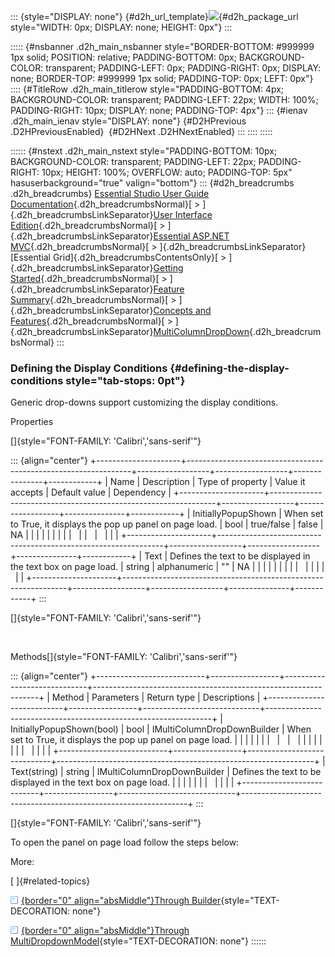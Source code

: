 ::: {style="DISPLAY: none"}
[](ms-xhelp:///?Id=d2h_url_template){#d2h_url_template}![](!package_url!){#d2h_package_url style="WIDTH: 0px; DISPLAY: none; HEIGHT: 0px"}
:::

::::: {#nsbanner .d2h_main_nsbanner style="BORDER-BOTTOM: #999999 1px solid; POSITION: relative; PADDING-BOTTOM: 0px; BACKGROUND-COLOR: transparent; PADDING-LEFT: 0px; PADDING-RIGHT: 0px; DISPLAY: none; BORDER-TOP: #999999 1px solid; PADDING-TOP: 0px; LEFT: 0px"}
:::: {#TitleRow .d2h_main_titlerow style="PADDING-BOTTOM: 4px; BACKGROUND-COLOR: transparent; PADDING-LEFT: 22px; WIDTH: 100%; PADDING-RIGHT: 10px; DISPLAY: none; PADDING-TOP: 4px"}
::: {#ienav .d2h_main_ienav style="DISPLAY: none"}
[](ms-xhelp:///?Id=741e9a69-e014-4de3-a0d8-8517f3a0f94c){#D2HPrevious .D2HPreviousEnabled}  [](ms-xhelp:///?Id=d5215103-858b-49c2-96c7-4fe730a989e1){#D2HNext .D2HNextEnabled}
:::
::::
:::::

:::::: {#nstext .d2h_main_nstext style="PADDING-BOTTOM: 10px; BACKGROUND-COLOR: transparent; PADDING-LEFT: 22px; PADDING-RIGHT: 10px; HEIGHT: 100%; OVERFLOW: auto; PADDING-TOP: 5px" hasuserbackground="true" valign="bottom"}
::: {#d2h_breadcrumbs .d2h_breadcrumbs}
[Essential Studio User Guide Documentation](ms-xhelp:///?Id=12457748-09e3-4d74-a240-8e049cedf030){.d2h_breadcrumbsNormal}[ \> ]{.d2h_breadcrumbsLinkSeparator}[User Interface Edition](ms-xhelp:///?Id=c29296b7-531c-413b-a0ec-488ca1f7f669){.d2h_breadcrumbsNormal}[ \> ]{.d2h_breadcrumbsLinkSeparator}[Essential ASP.NET MVC](ms-xhelp:///?Id=4b14e7d1-65c4-4f67-b1aa-2c37709905a5){.d2h_breadcrumbsNormal}[ \> ]{.d2h_breadcrumbsLinkSeparator}[Essential Grid]{.d2h_breadcrumbsContentsOnly}[ \> ]{.d2h_breadcrumbsLinkSeparator}[Getting Started](ms-xhelp:///?Id=c7ed3902-b25b-4170-be58-1d3d0b57748a){.d2h_breadcrumbsNormal}[ \> ]{.d2h_breadcrumbsLinkSeparator}[Feature Summary](ms-xhelp:///?Id=1923e679-441a-44e0-9bca-e0e50988a857){.d2h_breadcrumbsNormal}[ \> ]{.d2h_breadcrumbsLinkSeparator}[Concepts and Features](ms-xhelp:///?Id=4a1657fa-4756-42b9-9153-aebf5dcfc503){.d2h_breadcrumbsNormal}[ \> ]{.d2h_breadcrumbsLinkSeparator}[MultiColumnDropDown](ms-xhelp:///?Id=cf0e6254-8964-4a67-b141-e26bc6e4f04a){.d2h_breadcrumbsNormal}
:::

### Defining the Display Conditions {#defining-the-display-conditions style="tab-stops: 0pt"}

Generic drop-downs support customizing the display conditions.

Properties

[]{style="FONT-FAMILY: 'Calibri','sans-serif'"} 

::: {align="center"}
+---------------------+----------------------------------------------------------------+------------------+------------------+---------------+------------+
| Name                | Description                                                    | Type of property | Value it accepts | Default value | Dependency |
+---------------------+----------------------------------------------------------------+------------------+------------------+---------------+------------+
| InitiallyPopupShown | When set to True, it displays the pop up panel on page load.   | bool             | true/false       | false         | NA         |
|                     |                                                                |                  |                  |               |            |
|                     |                                                                |                  |                  |               |            |
+---------------------+----------------------------------------------------------------+------------------+------------------+---------------+------------+
| Text                | Defines the text to be displayed in the text box on page load. | string           | alphanumeric     | \"\"          | NA         |
|                     |                                                                |                  |                  |               |            |
|                     |                                                                |                  |                  |               |            |
+---------------------+----------------------------------------------------------------+------------------+------------------+---------------+------------+
:::

[]{style="FONT-FAMILY: 'Calibri','sans-serif'"} 

 

Methods[]{style="FONT-FAMILY: 'Calibri','sans-serif'"}

::: {align="center"}
+---------------------------+-----------------+-----------------------------+----------------------------------------------------------------+
| Method                    | Parameters      | Return type                 | Descriptions                                                   |
+---------------------------+-----------------+-----------------------------+----------------------------------------------------------------+
| InitiallyPopupShown(bool) | bool            | IMultiColumnDropDownBuilder | When set to True, it displays the pop up panel on page load.   |
|                           |                 |                             |                                                                |
|                           |                 |                             |                                                                |
|                           |                 |                             |                                                                |
|                           |                 |                             |                                                                |
+---------------------------+-----------------+-----------------------------+----------------------------------------------------------------+
| Text(string)              | string          | IMultiColumnDropDownBuilder | Defines the text to be displayed in the text box on page load. |
|                           |                 |                             |                                                                |
|                           |                 |                             |                                                                |
+---------------------------+-----------------+-----------------------------+----------------------------------------------------------------+
:::

[]{style="FONT-FAMILY: 'Calibri','sans-serif'"} 

To open the panel on page load follow the steps below:

More:

[ ]{#related-topics}

[![](button.gif){border="0" align="absMiddle"}Through Builder](ms-xhelp:///?Id=ec659efe-bd0c-4fa9-b8da-0d38cf7ee52f){style="TEXT-DECORATION: none"}

[![](button.gif){border="0" align="absMiddle"}Through MultiDropdownModel](ms-xhelp:///?Id=7ead398c-5f4a-40cd-8572-0bfa185e08c9){style="TEXT-DECORATION: none"}
::::::
